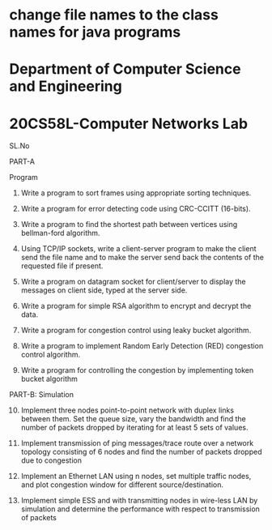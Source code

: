  # change file names to the class names for java programs
# Department of Computer Science and Engineering

# 20CS58L-Computer Networks Lab

SL.No

PART-A

Program

1.  Write a program to sort frames using appropriate sorting techniques.

2.  Write a program for error detecting code using CRC-CCITT (16-bits).

3.  Write a program to find the shortest path between vertices using bellman-ford algorithm.

4.  Using TCP/IP sockets, write a client-server program to make the client send the file name and to make the server send back the contents of the requested file if present.

5. Write a program on datagram socket for client/server to display the messages on client side, typed at the server side.

6. Write a program for simple RSA algorithm to encrypt and decrypt the data.
 
7. Write a program for congestion control using leaky bucket algorithm.

8. Write a program to implement Random Early Detection (RED) congestion control algorithm.

9. Write a program for controlling the congestion by implementing token bucket algorithm

PART-B: Simulation

10. Implement three nodes point-to-point network with duplex links between them. Set the queue size, vary the bandwidth and find the number of packets dropped by iterating for at least 5 sets of values.

11. Implement transmission of ping messages/trace route over a network topology consisting of 6 nodes and find the number of packets dropped due to congestion

12. Implement an Ethernet LAN using n nodes, set multiple traffic nodes, and plot congestion window for different source/destination.

13. Implement simple ESS and with transmitting nodes in wire-less LAN by simulation and determine the performance with respect to transmission of packets
